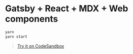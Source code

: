 # Gatsby + React + MDX + Web components

```sh
yarn
yarn start
```

> [Try it on CodeSandbox](https://codesandbox.io/s/github/mdx-js/mdx/tree/master/examples/react-web-components)
